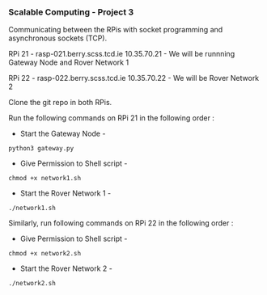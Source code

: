 ### Scalable Computing - Project 3

Communicating between the RPis with socket programming and asynchronous sockets (TCP).

RPi 21 - rasp-021.berry.scss.tcd.ie 10.35.70.21 - We will be runnning Gateway Node and Rover Network 1

RPi 22 - rasp-022.berry.scss.tcd.ie 10.35.70.22 - We will be Rover Network 2

Clone the git repo in both RPis. 

Run the following commands on RPi 21 in the following order :

- Start the Gateway Node - 

```
python3 gateway.py
```
  
- Give Permission to Shell script - 

```
chmod +x network1.sh
```

- Start the Rover Network 1 - 

```
./network1.sh
```

Similarly, run following commands on RPi 22 in the following order :

- Give Permission to Shell script - 

```
chmod +x network2.sh
```

- Start the Rover Network 2 - 

```
./network2.sh
```
